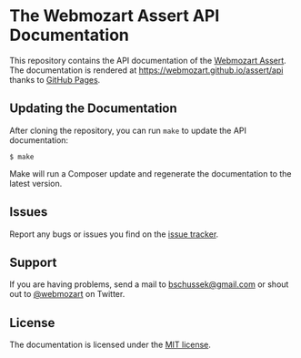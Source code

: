 The Webmozart Assert API Documentation
===============================================

This repository contains the API documentation of the [Webmozart Assert]. 
The documentation is rendered at https://webmozart.github.io/assert/api 
thanks to [GitHub Pages].

Updating the Documentation
--------------------------

After cloning the repository, you can run `make` to update the API documentation:

    $ make
    
Make will run a Composer update and regenerate the documentation to the latest
version.

Issues
------

Report any bugs or issues you find on the [issue tracker].

Support
-------

If you are having problems, send a mail to bschussek@gmail.com or shout out to
[@webmozart] on Twitter.

License
-------

The documentation is licensed under the [MIT license].

[Webmozart Assert]: https://github.com/webmozart/assert
[GitHub Pages]: https://pages.github.com
[issue tracker]: https://github.com/webmozart/assert/issues
[@webmozart]: https://twitter.com/webmozart
[MIT license]: LICENSE
